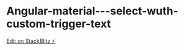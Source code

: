 # Angular-material---select-wuth-custom-trigger-text

[Edit on StackBlitz ⚡️](https://stackblitz.com/edit/angular-3nt4vn)